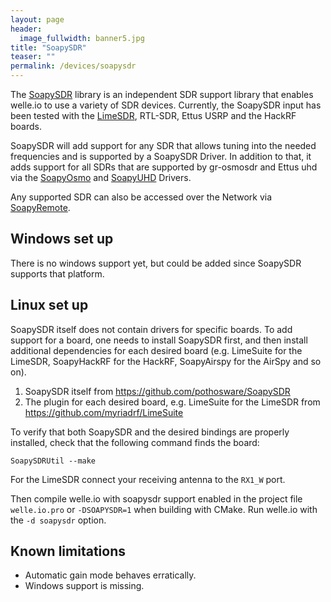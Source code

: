 ```yaml
---
layout: page
header:
  image_fullwidth: banner5.jpg
title: "SoapySDR"
teaser: ""
permalink: /devices/soapysdr
---
```


The [SoapySDR](https://github.com/pothosware/SoapySDR/wiki) library is an
independent SDR support library that enables welle.io to use a variety of SDR
devices. Currently, the SoapySDR input has been tested with the
[LimeSDR](https://www.crowdsupply.com/lime-micro/limesdr), RTL-SDR, Ettus USRP
and the HackRF boards.

SoapySDR will add support for any SDR that allows tuning into the needed
frequencies and is supported by a SoapySDR Driver. In addition to that, it adds
support for all SDRs that are supported by gr-osmosdr and Ettus uhd via the
[SoapyOsmo](https://github.com/pothosware/SoapyOsmo/wiki) and
[SoapyUHD](https://github.com/pothosware/SoapyUHD/wiki) Drivers.

Any supported SDR can also be accessed over the Network via
[SoapyRemote](https://github.com/pothosware/SoapyRemote/wiki).

## Windows set up

There is no windows support yet, but could be added since SoapySDR supports that platform.


## Linux set up

SoapySDR itself does not contain drivers for specific boards.
To add support for a board, one needs to install SoapySDR first, and then install additional dependencies for each desired board (e.g. LimeSuite for the LimeSDR, SoapyHackRF for the HackRF, SoapyAirspy for the AirSpy and so on).

1. SoapySDR itself from https://github.com/pothosware/SoapySDR
2. The plugin for each desired board, e.g. LimeSuite for the LimeSDR from https://github.com/myriadrf/LimeSuite

To verify that both SoapySDR and the desired bindings are properly installed, check that the following command finds the board:

`SoapySDRUtil --make`

For the LimeSDR connect your receiving antenna to the `RX1_W` port.

Then compile welle.io with soapysdr support enabled in the project file `welle.io.pro` or `-DSOAPYSDR=1` when building with CMake. Run welle.io with the `-d soapysdr` option.

## Known limitations

   * Automatic gain mode behaves erratically.
   * Windows support is missing.
